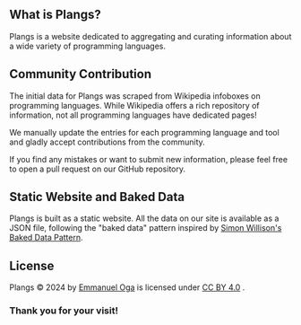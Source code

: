## What is Plangs?

Plangs is a website dedicated to aggregating and curating information about a wide variety of programming languages.

## Community Contribution

The initial data for Plangs was scraped from Wikipedia infoboxes on programming languages. While Wikipedia offers a rich repository of information, not all programming languages have dedicated pages!

We manually update the entries for each programming language and tool and gladly accept contributions from the community.

If you find any mistakes or want to submit new information, please feel free to open a pull request on our GitHub repository.

## Static Website and Baked Data

Plangs is built as a static website. All the data on our site is available as a JSON file, following the "baked data" pattern inspired by [Simon Willison's Baked Data Pattern](https://simonwillison.net/2021/Jul/28/baked-data/).

## License

Plangs © 2024 by [Emmanuel Oga](https://emmanueloga.com) is licensed under [CC BY 4.0](https://creativecommons.org/licenses/by/4.0/) .

### Thank you for your visit!